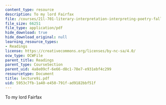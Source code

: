 ```yaml
---
content_type: resource
description: To my lord Fairfax
file: /courses/21l-701-literary-interpretation-interpreting-poetry-fall-2003/5953c7fb1a40e450791fad9182bbf51f_lecture9i.pdf
file_size: 66251
file_type: application/pdf
hide_download: true
hide_download_original: null
learning_resource_types:
- Readings
license: https://creativecommons.org/licenses/by-nc-sa/4.0/
ocw_type: OCWFile
parent_title: Readings
parent_type: CourseSection
parent_uid: 4a8e09cf-6e66-d8c1-78e7-e931ebf4c299
resourcetype: Document
title: lecture9i.pdf
uid: 5953c7fb-1a40-e450-791f-ad9182bbf51f
---
```

To my lord Fairfax